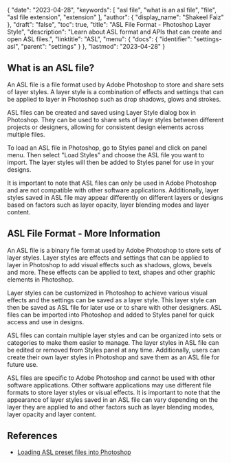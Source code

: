 {
  "date": "2023-04-28",
  "keywords": [
    "asl file",
    "what is an asl file",
    "file",
    "asl file extension",
    "extension"
  ],
  "author": {
    "display_name": "Shakeel Faiz"
  },
  "draft": "false",
  "toc": true,
  "title": "ASL File Format - Photoshop Layer Style",
  "description": "Learn about ASL format and APIs that can create and open ASL files.",
  "linktitle": "ASL",
  "menu": {
    "docs": {
      "identifier": "settings-asl",
      "parent": "settings"
    }
  },
  "lastmod": "2023-04-28"
}

## What is an ASL file?

An ASL file is a file format used by Adobe Photoshop to store and share sets of layer styles. A layer style is a combination of effects and settings that can be applied to layer in Photoshop such as drop shadows, glows and strokes.

ASL files can be created and saved using Layer Style dialog box in Photoshop. They can be used to share sets of layer styles between different projects or designers, allowing for consistent design elements across multiple files.

To load an ASL file in Photoshop, go to Styles panel and click on panel menu. Then select "Load Styles" and choose the ASL file you want to import. The layer styles will then be added to Styles panel for use in your designs.

It is important to note that ASL files can only be used in Adobe Photoshop and are not compatible with other software applications. Additionally, layer styles saved in ASL file may appear differently on different layers or designs based on factors such as layer opacity, layer blending modes and layer content.

## ASL File Format - More Information

An ASL file is a binary file format used by Adobe Photoshop to store sets of layer styles. Layer styles are effects and settings that can be applied to layer in Photoshop to add visual effects such as shadows, glows, bevels and more. These effects can be applied to text, shapes and other graphic elements in Photoshop.

Layer styles can be customized in Photoshop to achieve various visual effects and the settings can be saved as a layer style. This layer style can then be saved as ASL file for later use or to share with other designers. ASL files can be imported into Photoshop and added to Styles panel for quick access and use in designs.

ASL files can contain multiple layer styles and can be organized into sets or categories to make them easier to manage. The layer styles in ASL file can be edited or removed from Styles panel at any time. Additionally, users can create their own layer styles in Photoshop and save them as an ASL file for future use.

ASL files are specific to Adobe Photoshop and cannot be used with other software applications. Other software applications may use different file formats to store layer styles or visual effects. It is important to note that the appearance of layer styles saved in an ASL file can vary depending on the layer they are applied to and other factors such as layer blending modes, layer opacity and layer content.

## References
* [Loading ASL preset files into Photoshop](https://community.adobe.com/t5/photoshop-ecosystem-discussions/loading-asl-preset-files-into-photoshop/td-p/10830311)
